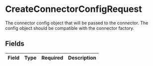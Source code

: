 # CreateConnectorConfigRequest

The connector config object that will be passed to the connector. The config object should be compatible with the connector factory.


## Fields

| Field       | Type        | Required    | Description |
| ----------- | ----------- | ----------- | ----------- |